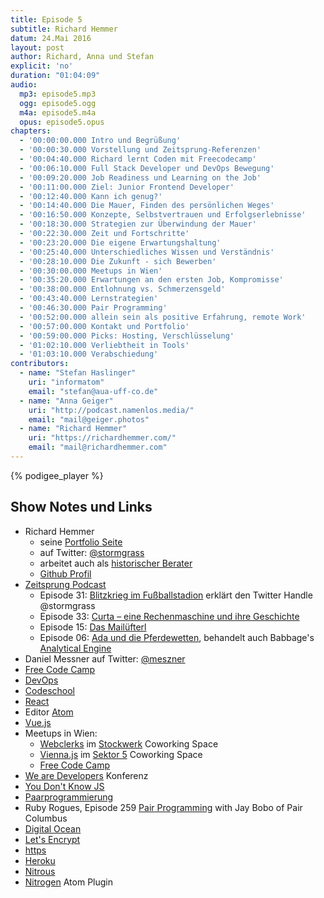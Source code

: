```yaml
---
title: Episode 5
subtitle: Richard Hemmer
datum: 24.Mai 2016
layout: post
author: Richard, Anna und Stefan
explicit: 'no'
duration: "01:04:09"
audio:
  mp3: episode5.mp3
  ogg: episode5.ogg
  m4a: episode5.m4a
  opus: episode5.opus
chapters:
  - '00:00:00.000 Intro und Begrüßung'
  - '00:00:30.000 Vorstellung und Zeitsprung-Referenzen'
  - '00:04:40.000 Richard lernt Coden mit Freecodecamp'
  - '00:06:10.000 Full Stack Developer und DevOps Bewegung'
  - '00:09:20.000 Job Readiness und Learning on the Job'
  - '00:11:00.000 Ziel: Junior Frontend Developer'
  - '00:12:40.000 Kann ich genug?'
  - '00:14:40.000 Die Mauer, Finden des persönlichen Weges'
  - '00:16:50.000 Konzepte, Selbstvertrauen und Erfolgserlebnisse'
  - '00:18:30.000 Strategien zur Überwindung der Mauer'
  - '00:22:30.000 Zeit und Fortschritte'
  - '00:23:20.000 Die eigene Erwartungshaltung'
  - '00:25:40.000 Unterschiedliches Wissen und Verständnis'
  - '00:28:10.000 Die Zukunft - sich Bewerben'
  - '00:30:00.000 Meetups in Wien'
  - '00:35:20.000 Erwartungen an den ersten Job, Kompromisse'
  - '00:38:00.000 Entlohnung vs. Schmerzensgeld'
  - '00:43:40.000 Lernstrategien'
  - '00:46:30.000 Pair Programming'
  - '00:52:00.000 allein sein als positive Erfahrung, remote Work'
  - '00:57:00.000 Kontakt und Portfolio'
  - '00:59:00.000 Picks: Hosting, Verschlüsselung'
  - '01:02:10.000 Verliebtheit in Tools'
  - '01:03:10.000 Verabschiedung'
contributors:
  - name: "Stefan Haslinger"
    uri: "informatom"
    email: "stefan@aua-uff-co.de"
  - name: "Anna Geiger"
    uri: "http://podcast.namenlos.media/"
    email: "mail@geiger.photos"
  - name: "Richard Hemmer"
    uri: "https://richardhemmer.com/"
    email: "mail@richardhemmer.com"
---
```


{% podigee_player %}

## Show Notes und Links

* Richard Hemmer
  * seine [Portfolio Seite](http://hemmer.tv/)
  * auf Twitter: [@stormgrass](https://twitter.com/stormgrass)
  * arbeitet auch als [historischer Berater](http://hemmer.co/)
  * [Github Profil](https://github.com/stormgrass)
* [Zeitsprung Podcast](http://www.zeitsprung.fm/)
  * Episode 31: [Blitzkrieg im Fußballstadion](http://www.zeitsprung.fm/podcast/zs31/) erklärt den Twitter Handle @stormgrass
  * Episode 33: [Curta – eine Rechenmaschine und ihre Geschichte](http://www.zeitsprung.fm/podcast/zs33/)
  * Episode 15: [Das Mailüfterl](http://www.zeitsprung.fm/podcast/zs15/)
  * Episode 06: [Ada und die Pferdewetten](http://www.zeitsprung.fm/podcast/zs06/), behandelt auch Babbage's [Analytical Engine](https://de.wikipedia.org/wiki/Analytical_Engine)
* Daniel Messner auf Twitter: [@meszner](https://twitter.com/meszner)
* [Free Code Camp](https://www.freecodecamp.com/)
* [DevOps](https://de.wikipedia.org/wiki/DevOps)
* [Codeschool](https://www.codeschool.com/)
* [React](https://facebook.github.io/react/)
* Editor [Atom](https://atom.io/)
* [Vue.js](https://vuejs.org/)
* Meetups in Wien:
  * [Webclerks](http://www.meetup.com/de-DE/webclerks/) im [Stockwerk](http://www.stockwerk.co.at/) Coworking Space
  * [Vienna.js](http://www.meetup.com/de-DE/viennajs/) im [Sektor 5](http://www.sektor5.at/) Coworking Space
  * [Free Code Camp](http://www.meetup.com/de-DE/Free-Code-Camp-Vienna/)
* [We are Developers](http://www.wearedevelopers.org/) Konferenz
* [You Don't Know JS](https://github.com/getify/You-Dont-Know-JS)
* [Paarprogrammierung](https://de.wikipedia.org/wiki/Paarprogrammierung)
* Ruby Rogues, Episode 259 [Pair Programming](https://devchat.tv/ruby-rogues/259-rr-pair-programming-with-jay-bobo-of-pair-columbus) with Jay Bobo of Pair Columbus
* [Digital Ocean](https://www.digitalocean.com/)
* [Let's Encrypt](https://letsencrypt.org/)
* [https](https://de.wikipedia.org/wiki/Hypertext_Transfer_Protocol_Secure)
* [Heroku](https://heroku.com/)
* [Nitrous](https://www.nitrous.io/)
* [Nitrogen](https://community.nitrous.io/docs/installing-the-nitrogen-atom-plugin-d9a97d12-b6ab-4ad2-b219-45f05451d692) Atom Plugin

